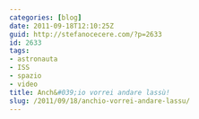 ```yaml
---
categories: [blog]
date: 2011-09-18T12:10:25Z
guid: http://stefanocecere.com/?p=2633
id: 2633
tags:
- astronauta
- ISS
- spazio
- video
title: Anch&#039;io vorrei andare lassù!
slug: /2011/09/18/anchio-vorrei-andare-lassu/
---
```


